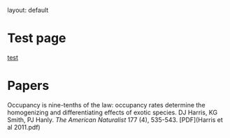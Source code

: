 layout: default

# Test page
[test](CV.pdf)

# Papers
Occupancy is nine-tenths of the law: occupancy rates determine the homogenizing and differentiating effects of exotic species. DJ Harris, KG Smith, PJ Hanly. *The American Naturalist* 177 (4), 535-543. [PDF](Harris et al 2011.pdf)
